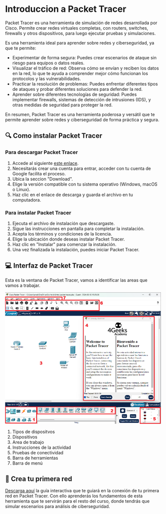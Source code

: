 <!--hide-->
# Introduccion a Packet Tracer
<!--endhide-->

Packet Tracer es una herramienta de simulación de redes desarrollada por Cisco. Permite crear redes virtuales completas, con routers, switches, firewalls y otros dispositivos, para luego ejecutar pruebas y simulaciones.

Es una herramienta ideal para aprender sobre redes y ciberseguridad, ya que te permite:

- Experimentar de forma segura: Puedes crear escenarios de ataque sin riesgo para equipos o datos reales.
- Visualizar el tráfico de red: Observa cómo se envían y reciben los datos en la red, lo que te ayuda a comprender mejor cómo funcionan los protocolos y las vulnerabilidades.
- Practicar la resolución de problemas: Puedes enfrentar diferentes tipos de ataques y probar diferentes soluciones para defender la red.
- Aprender sobre diferentes tecnologías de seguridad: Puedes implementar firewalls, sistemas de detección de intrusiones (IDS), y otras medidas de seguridad para proteger la red.

En resumen, Packet Tracer es una herramienta poderosa y versátil que te permite aprender sobre redes y ciberseguridad de forma práctica y segura.

## 🔍 Como instalar Packet Tracer

### Para descargar Packet Tracer

1. Accede al siguiente [este enlace](https://www.netacad.com/portal/resources/packet-tracer). 
2. Necesitarás crear una cuenta para entrar, acceder con tu cuenta de Google facilita el proceso.
3. Ubica la seccion "Download".
4. Elige la versión compatible con tu sistema operativo (Windows, macOS o Linux).
5. Haz clic en el enlace de descarga y guarda el archivo en tu computadora.

### Para instalar Packet Tracer

1. Ejecuta el archivo de instalación que descargaste.
2. Sigue las instrucciones en pantalla para completar la instalación.
3. Acepta los términos y condiciones de la licencia.
4. Elige la ubicación donde deseas instalar Packet Tracer.
5. Haz clic en "Instalar" para comenzar la instalación.
6. Una vez finalizada la instalación, puedes iniciar Packet Tracer.

## 💻 Interfaz de Packet Tracer

Esta es la ventana de Packet Tracer, vamos a identificar las areas que vamos a trabajar.

![Interfaz de Packet Tracer](./assets/pkt-interface.png)

1. Tipos de dispositvos
2. Dispositivos
3. Area de trabajo
4. Instrucciones de la actividad
5. Pruebas de conectividad
6. Barra de herramientas
7. Barra de menú

## 📝 Crea tu primera red

[Descarga aquí](https://github.com/4GeeksAcademy/intro-packettracer/raw/main/assets/Intro-packet-tracer.pka) la guía interactiva que te guiará en la conexión de tu primera red en Packet Tracer. Con ello aprenderás los fundamentos de esta herramienta que te servirán para el resto del curso, donde tendrás que simular escenarios para análisis de ciberseguridad.
